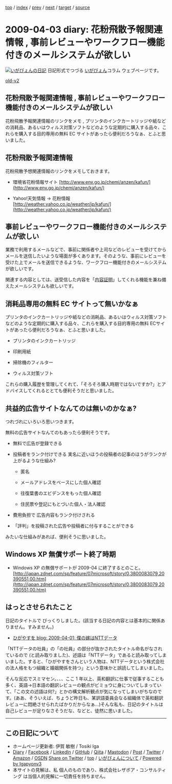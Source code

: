 [top](../index.html) 
 / [index](index.html) 
 / [prev](ig090328.html) 
 / [next](ig090408.html) 
 / [target](https://www.igapyon.jp/igapyon/diary/2009/ig090403.html) 
 / [source](https://github.com/igapyon/diary/blob/master/2009/ig090403.src.md) 

2009-04-03 diary: 花粉飛散予報関連情報 , 事前レビューやワークフロー機能付きのメールシステムが欲しい
=====================================================================================================
[![いがぴょんの日記](https://www.igapyon.jp/igapyon/diary/images/iga202308_256.jpg "いがぴょん")](https://www.igapyon.jp/igapyon/diary/memo/memoigapyon.html) 日記形式でつづる [いがぴょん](https://www.igapyon.jp/igapyon/diary/memo/memoigapyon.html)コラム ウェブページです。

[old-v2](ig090403-orig.html)

## 花粉飛散予報関連情報 , 事前レビューやワークフロー機能付きのメールシステムが欲しい

花粉飛散予報関連情報のリンクをメモ , プリンタのインクカートリッジや紙などの消耗品、あるいはウィルス対策ソフトなどのような定期的に購入する品々、これらを購入する目的専用の無料 EC サイトがあったら便利だろうなぁ、とふと思いました。


## 花粉飛散予報関連情報

花粉飛散予想関連情報のリンクをメモしておきます。

* 環境省花粉情報サイト
  [http://www.env.go.jp/chemi/anzen/kafun/](http://www.env.go.jp/chemi/anzen/kafun/)
  
* Yahoo!天気情報 → 花粉情報
  [http://weather.yahoo.co.jp/weather/jp/kafun/](http://weather.yahoo.co.jp/weather/jp/kafun/)

## 事前レビューやワークフロー機能付きのメールシステムが欲しい

業務で利用するメールなどで、事前に関係者や上司などのレビューを受けてからメールを送信したいような場面が多くあります。そのような、事前にレビューを受けた上でメールを送信できるような、ワークフロー機能付きのメールシステムが欲しいです。

関連する内容としては、送受信した内容を「[内容証明](http://www.post.japanpost.jp/service/fuka_service/syomei/index.html)」してくれる機能を兼ね備えたメールシステムも欲しいです。

## 消耗品専用の無料 EC サイトって無いかなぁ

プリンタのインクカートリッジや紙などの消耗品、あるいはウィルス対策ソフトなどのような定期的に購入する品々、これらを購入する目的専用の無料 ECサイトがあったら便利だろうなぁ、とふと思いました。

* プリンタのインクカートリッジ
  
* 印刷用紙
  
* 掃除機のフィルター
  
* ウィルス対策ソフト

これらの購入履歴を管理してくれて、「そろそろ購入時期ではないですか?」とアドバイスしてくれるととても便利そうだと思いました。

## 共益的広告サイトなんてのは無いのかなぁ?

つれづれにいろいろ思いつきます。

無料の広告サイトなんてのもあったら便利そうです。

* 無料で広告が登録できる
  
* 投稿者をランク付けできる
  実名に近いほうの投稿者の記事のほうがランクが上がるような仕組み?
  
  * 匿名
    
  * メールアドレスをベースにした個人確認
    
  * 往復葉書のエビデンスをもった個人確認
    
  * 住民票や登記にもとづいた個人・法人確認
  

  
* 費用負担で 広告内容もランク付けされる
  
* 「評判」を投稿された広告や投稿者に付与することができる

みたいな仕組みがあれば、便利そうに思いました。

## Windows XP 無償サポート終了時期

* Windows XP の無償サポートが 2009-04 に終了するとのこと。
  [http://japan.zdnet.com/sp/feature/07microsoft/story/0,3800083079,20390551,00.htm](http://japan.zdnet.com/sp/feature/07microsoft/story/0,3800083079,20390551,00.htm)

## はっとさせられたこと

日記のタイトルで びっくりしました。(該当する日記の内容とは基本的に関係ありません。すみません。)

* [ひがやすを blog: 2009-04-01: 僕の嫁はNTTデータ](http://d.hatena.ne.jp/higayasuo/20090401)

「NTTデータの社員」の「の社員」の部分が抜かされたタイトル命名がなされているので (と読み取りました)、述語は「NTTデータ」であると読み取ってしまいました。すると、「ひがやすをさんという人物は、NTTデータという株式会社の法人格をもつ組織と婚姻関係を持つ」という意味かと誤読してしまいました。

そんな反応でスミマセン。、、、ここ 1 年以上、英和翻訳に仕事で従事することも多く、英語→日本語の翻訳レビューの観点がビミョウに身についてしまっていて、「この文の述語は何?」とかの構文解析観点が気になってしまいがちなのです。(ああ、そういえば、ちょうど昨日も、某訳語委員会なる組織体で英和翻訳レビューに悶絶させられたばかりだからなぁ…)そんな私も、日記のタイトルは自己レビューが足りなさそうだな、などと、徒然に思いました。


----------------------------------------------------------------------------------------------------

## この日記について

* ホームページ更新者: 伊賀 敏樹 / Tosiki Iga
* [Diary](https://www.igapyon.jp/igapyon/diary/) / [Facebook](https://www.facebook.com/igapyon) / [LinkedIn](https://www.linkedin.com/in/toshikiiga) / [GitHub](https://github.com/igapyon) / [Qiita](https://qiita.com/igapyon) / [Mastodon](https://social.vivaldi.net/@igapyon) / [Post](https://post.news/igapyon) / [Twitter](https://twitter.com/ToshikiIga) / [Amazon](https://www.amazon.co.jp/%E4%BC%8A%E8%B3%80-%E6%95%8F%E6%A8%B9/e/B004LTQWCQ) / [OSDN](https://ja.osdn.net/users/iga/)
[Share on Twitter](https://twitter.com/intent/tweet?hashtags=igapyon%2Cdiary%2C%E3%81%84%E3%81%8C%E3%81%B4%E3%82%87%E3%82%93&text=%E8%8A%B1%E7%B2%89%E9%A3%9B%E6%95%A3%E4%BA%88%E5%A0%B1%E9%96%A2%E9%80%A3%E6%83%85%E5%A0%B1+%2C+%E4%BA%8B%E5%89%8D%E3%83%AC%E3%83%93%E3%83%A5%E3%83%BC%E3%82%84%E3%83%AF%E3%83%BC%E3%82%AF%E3%83%95%E3%83%AD%E3%83%BC%E6%A9%9F%E8%83%BD%E4%BB%98%E3%81%8D%E3%81%AE%E3%83%A1%E3%83%BC%E3%83%AB%E3%82%B7%E3%82%B9%E3%83%86%E3%83%A0%E3%81%8C%E6%AC%B2%E3%81%97%E3%81%84&url=https%3A%2F%2Fwww.igapyon.jp%2Figapyon%2Fdiary%2F2009%2Fig090403.html) / [top](../index.html) / [いがぴょんについて](https://www.igapyon.jp/igapyon/diary/memo/memoigapyon.html) / [Powered by Igapyonv3](https://github.com/igapyon/igapyonv3)
* 本サイトの見解は、私 個人のものであり、株式会社レザボア・コンサルティング は当個人的見解に一切責任を持ちません。 
